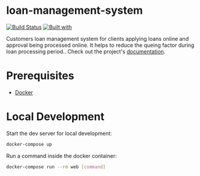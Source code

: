 # loan-management-system

[![Build Status](https://travis-ci.org/BikoCodes/loan-management-system.svg?branch=master)](https://travis-ci.org/BikoCodes/loan-management-system)
[![Built with](https://img.shields.io/badge/Built_with-Cookiecutter_Django_Rest-F7B633.svg)](https://github.com/agconti/cookiecutter-django-rest)

Customers loan management system for clients applying loans online and approval being processed online. It helps to reduce the queing factor during loan processing period.. Check out the project's [documentation](http://BikoCodes.github.io/loan-management-system/).

# Prerequisites

- [Docker](https://docs.docker.com/docker-for-mac/install/)  

# Local Development

Start the dev server for local development:
```bash
docker-compose up
```

Run a command inside the docker container:

```bash
docker-compose run --rm web [command]
```
